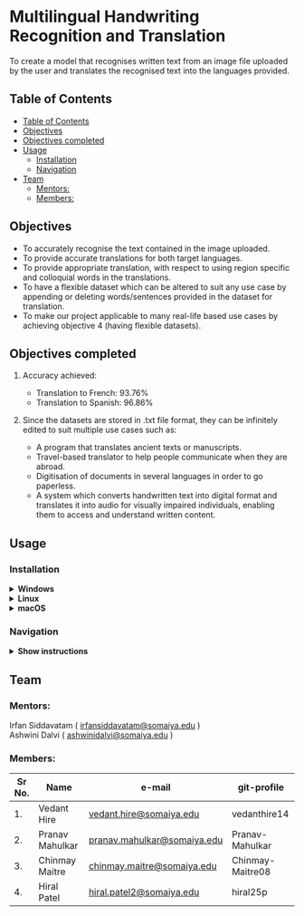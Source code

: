 
<h1>Multilingual Handwriting Recognition and Translation</h1>
To create a model that recognises written text from an image file uploaded by the user and translates the recognised text into the languages provided.


## Table of Contents
- [Table of Contents](#table-of-contents)
- [Objectives](#objectives)
- [Objectives completed](#objectives-completed)
- [Usage](#usage)
  - [Installation](#installation)
  - [Navigation](#navigation)
- [Team](#team)
  - [Mentors:](#mentors)
  - [Members:](#members)

## Objectives
* To accurately recognise the text contained in the image uploaded.
* To provide accurate translations for both target languages.
* To provide appropriate translation, with respect to using region specific and colloquial words in the translations.
* To have a flexible dataset which can be altered to suit any use case by appending or deleting words/sentences provided in the dataset for translation.
* To make our project applicable to many real-life based use cases by achieving objective 4 (having flexible datasets).

## Objectives completed 
  1. Accuracy achieved:
      * Translation to French: 93.76%
      * Translation to Spanish: 96.86%

  2. Since the datasets are stored in .txt file format, they can be infinitely edited to suit multiple use cases such as:
        * A program that translates ancient texts or manuscripts.
        * Travel-based translator to help people communicate when they are abroad.
        * Digitisation of documents in several languages in order to go paperless.
        * A system which converts handwritten text into digital format and translates it into audio for visually impaired individuals, enabling them to access and understand written content.


## Usage

### Installation

<details>
    <summary><b>Windows</b></summary>
    Installation steps

</details>

<details>
    <summary><b>Linux</b></summary>
    Installation steps

</details>

<details>
    <summary><b>macOS</b></summary>
    Installation steps

</details>

### Navigation

<details>
    <summary><b>Show instructions</b></summary><br>
  
    1. Accessing the website: 
        - Open your web browser and navigate to the URL of the hosted website.
        - The main page of the website will be displayed.

    2. Uploading the handwritten text image: 
        - On the page, locate the "Choose file" button.
        - Click on the "Choose file" button to open the file selection window. 
        - Browse your computer to find the handwritten text image file that you want to process. 
        - Select the file and click "Open" to initiate the upload process. 

    3. Performing handwriting recognition: 
        - Locate the "Predict" button on the main page. 
        - Click on the "Predict" button to initiate the handwriting recognition process. 
        - Wait for the system to process the uploaded image and recognize the handwritten text. 
        - Once the recognition process is completed, the recognized text will be displayed on the screen.

    4. Translating the recognized text: 
        - Locate the "Translate to French/Spanish" button on the main page. 
        - Click on the "Translate to French/Spanish" button to initiate the translation process. 
        - The system will use the selected translation language to translate the recognized text. 
        - Once the translation process is completed, the translated text will be displayed on the screen.
  
    Note:
        - The Choose file button opens up a window for the user to select an image file from their device. Upon choosing a file, the file name with extension will be displayed for the user to confirm they’ve chosen the desired file.
        * The Predict button gives the user the text contained within the image as an output.
        * Translate to French / Translate to Spanish buttons invoke the translation models in the program and show the translated output.

</details>


## Team

### Mentors:
Irfan Siddavatam ( irfansiddavatam@somaiya.edu )<br>
Ashwini Dalvi ( ashwinidalvi@somaiya.edu )

### Members:
| Sr No. | Name | e-mail | git-profile |
| ------ | ------------- | ------------------------- | -------------- |
| 1. | Vedant Hire | vedant.hire@somaiya.edu | vedanthire14 |
| 2. | Pranav Mahulkar | pranav.mahulkar@somaiya.edu | Pranav-Mahulkar |
| 3. | Chinmay Maitre | chinmay.maitre@somaiya.edu | Chinmay-Maitre08 |
| 4. | Hiral Patel | hiral.patel2@somaiya.edu | hiral25p |
